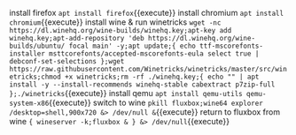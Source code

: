 install firefox `apt install firefox`{{execute}}
install chromium `apt install chromium`{{execute}}
install wine & run winetricks `wget -nc https://dl.winehq.org/wine-builds/winehq.key;apt-key add winehq.key;apt-add-repository 'deb https://dl.winehq.org/wine-builds/ubuntu/ focal main' -y;apt update;{ echo ttf-mscorefonts-installer msttcorefonts/accepted-mscorefonts-eula select true | debconf-set-selections };wget https://raw.githubusercontent.com/Winetricks/winetricks/master/src/winetricks;chmod +x winetricks;rm -rf ./winehq.key;{ echo "" | apt install -y --install-recommends winehq-stable cabextract p7zip-full };./winetricks`{{execute}}
install qemu `apt install qemu-utils qemu-system-x86`{{execute}}
switch to wine `pkill fluxbox;wine64 explorer /desktop=shell,900x720 &> /dev/null &`{{execute}}
return to fluxbox from wine `{ wineserver -k;fluxbox & } &> /dev/null`{{execute}}